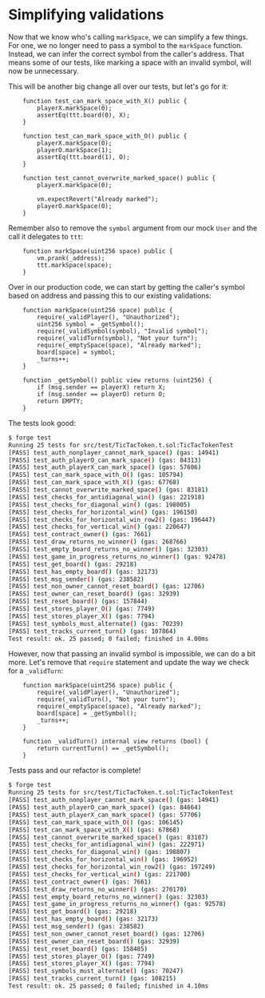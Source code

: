 # Simplifying validations

Now that we know who's calling `markSpace`, we can simplify a few things. For one, we no longer need to pass a symbol to the `markSpace` function. Instead, we can infer the correct symbol from the caller's address. That means some of our tests, like marking a space with an invalid symbol, will now be unnecessary.

This will be another big change all over our tests, but let's go for it:

```solidity
    function test_can_mark_space_with_X() public {
        playerX.markSpace(0);
        assertEq(ttt.board(0), X);
    }

    function test_can_mark_space_with_O() public {
        playerX.markSpace(0);
        playerO.markSpace(1);
        assertEq(ttt.board(1), O);
    }

    function test_cannot_overwrite_marked_space() public {
        playerX.markSpace(0);

        vm.expectRevert("Already marked");
        playerO.markSpace(0);
    }
```

Remember also to remove the `symbol` argument from our mock `User` and the call it delegates to `ttt`:

```solidity
    function markSpace(uint256 space) public {
        vm.prank(_address);
        ttt.markSpace(space);
    }
```

Over in our production code, we can start by getting the caller's symbol based on address and passing this to our existing validations:

```solidity
    function markSpace(uint256 space) public {
        require(_validPlayer(), "Unauthorized");
        uint256 symbol = _getSymbol();
        require(_validSymbol(symbol), "Invalid symbol");
        require(_validTurn(symbol), "Not your turn");
        require(_emptySpace(space), "Already marked");
        board[space] = symbol;
        _turns++;
    }

    function _getSymbol() public view returns (uint256) {
        if (msg.sender == playerX) return X;
        if (msg.sender == playerO) return O;
        return EMPTY;
    }
```

The tests look good:

```bash
$ forge test
Running 25 tests for src/test/TicTacToken.t.sol:TicTacTokenTest
[PASS] test_auth_nonplayer_cannot_mark_space() (gas: 14941)
[PASS] test_auth_playerO_can_mark_space() (gas: 84313)
[PASS] test_auth_playerX_can_mark_space() (gas: 57606)
[PASS] test_can_mark_space_with_O() (gas: 105794)
[PASS] test_can_mark_space_with_X() (gas: 67768)
[PASS] test_cannot_overwrite_marked_space() (gas: 83181)
[PASS] test_checks_for_antidiagonal_win() (gas: 221918)
[PASS] test_checks_for_diagonal_win() (gas: 198005)
[PASS] test_checks_for_horizontal_win() (gas: 196150)
[PASS] test_checks_for_horizontal_win_row2() (gas: 196447)
[PASS] test_checks_for_vertical_win() (gas: 220647)
[PASS] test_contract_owner() (gas: 7661)
[PASS] test_draw_returns_no_winner() (gas: 268766)
[PASS] test_empty_board_returns_no_winner() (gas: 32303)
[PASS] test_game_in_progress_returns_no_winner() (gas: 92478)
[PASS] test_get_board() (gas: 29218)
[PASS] test_has_empty_board() (gas: 32173)
[PASS] test_msg_sender() (gas: 238582)
[PASS] test_non_owner_cannot_reset_board() (gas: 12706)
[PASS] test_owner_can_reset_board() (gas: 32939)
[PASS] test_reset_board() (gas: 157844)
[PASS] test_stores_player_O() (gas: 7749)
[PASS] test_stores_player_X() (gas: 7794)
[PASS] test_symbols_must_alternate() (gas: 70239)
[PASS] test_tracks_current_turn() (gas: 107864)
Test result: ok. 25 passed; 0 failed; finished in 4.00ms
```

However, now that passing an invalid symbol is impossible, we can do a bit more. Let's remove that `require` statement and update the way we check for a `_validTurn`:

```solidity
    function markSpace(uint256 space) public {
        require(_validPlayer(), "Unauthorized");
        require(_validTurn(), "Not your turn");
        require(_emptySpace(space), "Already marked");
        board[space] = _getSymbol();
        _turns++;
    }

    function _validTurn() internal view returns (bool) {
        return currentTurn() == _getSymbol();
    }
```

Tests pass and our refactor is complete!

```bash
$ forge test
Running 25 tests for src/test/TicTacToken.t.sol:TicTacTokenTest
[PASS] test_auth_nonplayer_cannot_mark_space() (gas: 14941)
[PASS] test_auth_playerO_can_mark_space() (gas: 84664)
[PASS] test_auth_playerX_can_mark_space() (gas: 57706)
[PASS] test_can_mark_space_with_O() (gas: 106145)
[PASS] test_can_mark_space_with_X() (gas: 67868)
[PASS] test_cannot_overwrite_marked_space() (gas: 83187)
[PASS] test_checks_for_antidiagonal_win() (gas: 222971)
[PASS] test_checks_for_diagonal_win() (gas: 198807)
[PASS] test_checks_for_horizontal_win() (gas: 196952)
[PASS] test_checks_for_horizontal_win_row2() (gas: 197249)
[PASS] test_checks_for_vertical_win() (gas: 221700)
[PASS] test_contract_owner() (gas: 7661)
[PASS] test_draw_returns_no_winner() (gas: 270170)
[PASS] test_empty_board_returns_no_winner() (gas: 32303)
[PASS] test_game_in_progress_returns_no_winner() (gas: 92578)
[PASS] test_get_board() (gas: 29218)
[PASS] test_has_empty_board() (gas: 32173)
[PASS] test_msg_sender() (gas: 238582)
[PASS] test_non_owner_cannot_reset_board() (gas: 12706)
[PASS] test_owner_can_reset_board() (gas: 32939)
[PASS] test_reset_board() (gas: 158485)
[PASS] test_stores_player_O() (gas: 7749)
[PASS] test_stores_player_X() (gas: 7794)
[PASS] test_symbols_must_alternate() (gas: 70247)
[PASS] test_tracks_current_turn() (gas: 108215)
Test result: ok. 25 passed; 0 failed; finished in 4.10ms
```
